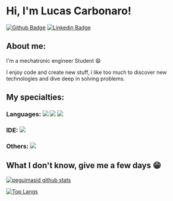 
# Hi, I'm Lucas Carbonaro!

[![Github Badge](https://img.shields.io/badge/-Github-000?style=flat-square&logo=Github&logoColor=white&link=https://github.com/peguimasid)](https://github.com/carbonarolucas)
[![Linkedin Badge](https://img.shields.io/badge/-LinkedIn-blue?style=flat-square&logo=Linkedin&logoColor=white&link=https://www.linkedin.com/in/lucas-lima-carbonaro-72460121b/)](https://www.linkedin.com/in/lucas-lima-carbonaro-72460121b/)


## About me:

I'm a mechatronic engineer Student :smile:

I enjoy code and create new stuff, i like too much to discover new technologies and dive deep in solving problems.

## My specialties:

### Languages: <img src="https://img.shields.io/badge/Python-FFD43B?style=for-the-badge&logo=python&logoColor=blue"/> <img src="https://img.shields.io/badge/Numpy-777BB4?style=for-the-badge&logo=numpy&logoColor=white"/> <img src="https://img.shields.io/badge/Pandas-2C2D72?style=for-the-badge&logo=pandas&logoColor=white"/> 

### IDE: <img src ="https://img.shields.io/badge/Jupyter-F37626.svg?&style=for-the-badge&logo=Jupyter&logoColor=white"/> <img src =""/> 

### Others: <img src="https://img.shields.io/badge/OpenCV-27338e?style=for-the-badge&logo=OpenCV&logoColor=white"/> 

## What I don't know, give me a few days 😁

[![peguimasid github stats](https://github-readme-stats.vercel.app/api?username=carbonarolucas&show_icons=true&title_color=fff&icon_color=fcf47c&text_color=fff&bg_color=171c24&count_private=true)](https://github.com/carbonarolucas)

[![Top Langs](https://github-readme-stats.vercel.app/api/top-langs/?username=peguimasid&layout=compact&title_color=fff&text_color=f8f8f2&hide=java&bg_color=171c24)](https://github.com/peguimasid)
